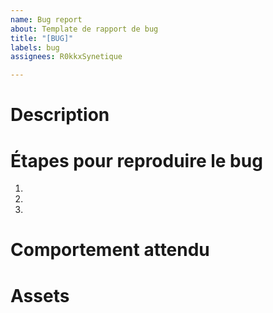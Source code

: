```yaml
---
name: Bug report
about: Template de rapport de bug
title: "[BUG]"
labels: bug
assignees: R0kkxSynetique

---
```


# Description
<!-- Description claire et concise  -->

# Étapes pour reproduire le bug
<!-- Décrire les étapes à reproduire pour arriver à reproduire le bug -->
1. 
2. 
3. 

# Comportement attendu
<!-- Description du comportement attendu du résultats de ces étapes -->

# Assets
<!-- Images, screenshots, gifs, etc... -->
